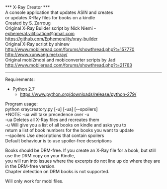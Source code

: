 *** X-Ray Creator ***  
A console application that updates ASIN and creates  
or updates X-Ray files for books on a kindle  
Created by S. Zarroug  
Original X-Ray Builder script  by Nick Niemi - ephemeral.vilification@gmail.com  
https://github.com/Ephemerality/xray-builder  
Original X-Ray script by shinew  
http://www.mobileread.com/forums/showthread.php?t=157770  
http://www.xunwang.me/xray/  
Original mobi2mobi and mobiconverter scripts by Jad  
http://www.mobileread.com/forums/showthread.php?t=21763  
  
**********************
   
Requirements:  
* Python 2.7  
  * https://www.python.org/downloads/release/python-279/  
  
Program usage:  
python xraycreatory.py [-u] [-ua] [--spoilers]  
*NOTE: -ua will take precedence over -u  
-ua				Deletes all X-Ray files and recreates them  
-u 				Will give you a list of all books on kindle and asks you to  
				return a list of book numbers for the books you want to update  
--spoilers		Use descriptions that contain spoilers  
				Default behaviour is to use spoiler-free descriptions  
  
Books should be DRM-free. If you create an X-Ray file for a book, but still use the DRM copy on your Kindle,  
you will run into issues where the excerpts do not line up do where they are in the DRM-free version.  
Chapter detection on DRM books is not supported.  

Will only work for mobi files.  
